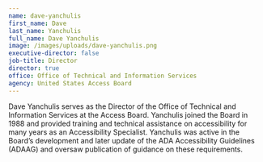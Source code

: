 ```yaml
---
name: dave-yanchulis
first_name: Dave
last_name: Yanchulis
full_name: Dave Yanchulis
image: /images/uploads/dave-yanchulis.png
executive-director: false
job-title: Director
director: true
office: Office of Technical and Information Services
agency: United States Access Board
---
```

Dave Yanchulis serves as the Director of the Office of Technical and Information Services at the Access Board. Yanchulis joined the Board in 1988 and provided training and technical assistance on accessibility for many years as an Accessibility Specialist. Yanchulis was active in the Board’s development and later update of the ADA Accessibility Guidelines (ADAAG) and oversaw publication of guidance on these requirements.
